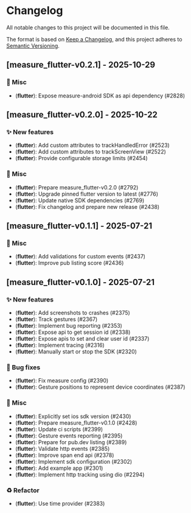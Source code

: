 # Changelog

All notable changes to this project will be documented in this file.

The format is based on [Keep a Changelog](https://keepachangelog.com/en/1.0.0/),
and this project adheres to [Semantic Versioning](https://semver.org/spec/v2.0.0.html).

## [measure_flutter-v0.2.1] - 2025-10-29

### :hammer: Misc

- (**flutter**): Expose measure-android SDK as api dependency (#2828)

## [measure_flutter-v0.2.0] - 2025-10-22

### :sparkles: New features

- (**flutter**): Add custom attributes to trackHandledError (#2523)
- (**flutter**): Add custom attributes to trackScreenView (#2522)
- (**flutter**): Provide configurable storage limits (#2454)

### :hammer: Misc

- (**flutter**): Prepare measure_flutter-v0.2.0 (#2792)
- (**flutter**): Upgrade pinned flutter version to latest (#2776)
- (**flutter**): Update native SDK dependencies (#2769)
- (**flutter**): Fix changelog and prepare new release (#2438)

## [measure_flutter-v0.1.1] - 2025-07-21

### :hammer: Misc

- (**flutter**): Add validations for custom events (#2437)
- (**flutter**): Improve pub listing score (#2436)

## [measure_flutter-v0.1.0] - 2025-07-21

### :sparkles: New features

- (**flutter**): Add screenshots to crashes (#2375)
- (**flutter**): Track gestures (#2367)
- (**flutter**): Implement bug reporting (#2353)
- (**flutter**): Expose api to get session id (#2338)
- (**flutter**): Expose apis to set and clear user id (#2337)
- (**flutter**): Implement tracing (#2316)
- (**flutter**): Manually start or stop the SDK (#2320)

### :bug: Bug fixes

- (**flutter**): Fix measure config (#2390)
- (**flutter**): Gesture positions to represent device coordinates (#2387)

### :hammer: Misc

- (**flutter**): Explicitly set ios sdk version (#2430)
- (**flutter**): Prepare measure_flutter-v0.1.0 (#2428)
- (**flutter**): Update ci scripts (#2399)
- (**flutter**): Gesture events reporting (#2395)
- (**flutter**): Prepare for pub.dev listing (#2389)
- (**flutter**): Validate http events (#2385)
- (**flutter**): Improve span end api (#2378)
- (**flutter**): Implement sdk configuration (#2302)
- (**flutter**): Add example app (#2301)
- (**flutter**): Implement http tracking using dio (#2294)

### :recycle: Refactor

- (**flutter**): Use time provider (#2383)

